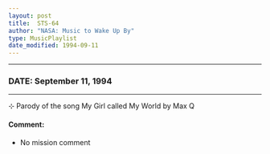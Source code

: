 ```yaml
---
layout: post
title:  STS-64
author: "NASA: Music to Wake Up By"
type: MusicPlaylist
date_modified: 1994-09-11
---
```


----
### DATE: September 11, 1994
----
⊹ Parody of the song My Girl called My World by Max Q

#### Comment:
* No mission comment
